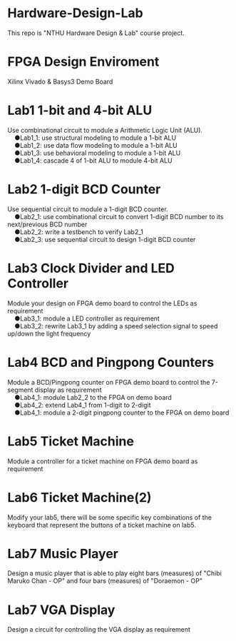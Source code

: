 # Hardware-Design-Lab
This repo is "NTHU Hardware Design &amp; Lab" course project.
# FPGA Design Enviroment
Xilinx Vivado & Basys3 Demo Board
# Lab1 1-bit and 4-bit ALU
Use combinational circuit to module a Arithmetic Logic Unit (ALU).<br>
&nbsp;&nbsp;&nbsp;&nbsp;●Lab1_1: use structural modeling to module a 1-bit ALU<br>
&nbsp;&nbsp;&nbsp;&nbsp;●Lab1_2: use data flow modeling to module a 1-bit ALU<br>
&nbsp;&nbsp;&nbsp;&nbsp;●Lab1_3: use behavioral modeling to module a 1-bit ALU<br>
&nbsp;&nbsp;&nbsp;&nbsp;●Lab1_4: cascade 4 of 1-bit ALU to module 4-bit ALU<br>
# Lab2 1-digit BCD Counter
Use sequential circuit to module a 1-digit BCD counter.<br>
&nbsp;&nbsp;&nbsp;&nbsp;●Lab2_1: use combinational circuit to convert 1-digit BCD number to its next/previous BCD number<br>
&nbsp;&nbsp;&nbsp;&nbsp;●Lab2_2: write a testbench to verify Lab2_1<br>
&nbsp;&nbsp;&nbsp;&nbsp;●Lab2_3: use sequential circuit to design 1-digit BCD counter<br>
# Lab3 Clock Divider and LED Controller
Module your design on FPGA demo board to control the LEDs as requirement<br>
&nbsp;&nbsp;&nbsp;&nbsp;●Lab3_1: module a LED controller as requirement<br>
&nbsp;&nbsp;&nbsp;&nbsp;●Lab3_2: rewrite Lab3_1 by adding a speed selection signal to speed up/down the light frequency<br>
# Lab4 BCD and Pingpong Counters
Module a BCD/Pingpong counter on FPGA demo board to control the 7-segment display as requirement<br>
&nbsp;&nbsp;&nbsp;&nbsp;●Lab4_1: module Lab2_2 to the FPGA on demo board<br>
&nbsp;&nbsp;&nbsp;&nbsp;●Lab4_2: extend Lab4_1 from 1-digit to 2-digit<br>
&nbsp;&nbsp;&nbsp;&nbsp;●Lab4_1: module a 2-digit pingpong counter to the FPGA on demo board<br>
# Lab5 Ticket Machine
Module a controller for a ticket machine on FPGA demo board as requirement<br>
# Lab6 Ticket Machine(2)
Modify your lab5, there will be some specific key combinations of the keyboard that represent the buttons of a ticket machine on lab5.<br>
# Lab7 Music Player
Design a music player that is able to play eight bars (measures) of "Chibi Maruko Chan - OP" and four bars (measures) of "Doraemon - OP"
# Lab7 VGA Display
Design a circuit for controlling the VGA display as requirement<br>
